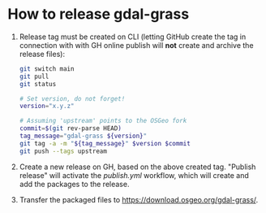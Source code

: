 # How to release gdal-grass

1. Release tag must be created on CLI (letting GitHub create the tag in
   connection with with GH online publish will **not** create and archive
   the release files):

   ```bash
   git switch main
   git pull
   git status

   # Set version, do not forget!
   version="x.y.z"

   # Assuming 'upstream' points to the OSGeo fork
   commit=$(git rev-parse HEAD)
   tag_message="gdal-grass ${version}"
   git tag -a -m "${tag_message}" $version $commit
   git push --tags upstream
   ```

2. Create a new release on GH, based on the above created tag. "Publish release"
   will activate the *publish.yml* workflow, which will create and add the
   packages to the release.

3. Transfer the packaged files to <https://download.osgeo.org/gdal-grass/>.
